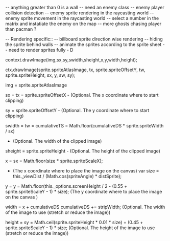 -- anything greater than 0 is a wall
-- need an enemy class
-- enemy player collision detection
-- enemy sprite rendering in the raycasting world
-- enemy sprite movement in the raycasting world
-- select a number in the matrix and instatiate the enemy on the map
-- more ghosts chasing player than pacman ?

-- Rendering specific::
-- billboard sprite direction wise rendering
-- hiding the sprite behind walls
-- animate the sprites according to the sprite sheet
-- need to render sprites fully - D


context.drawImage(img,sx,sy,swidth,sheight,x,y,width,height);

ctx.drawImage(sprite.spriteAtlasImage, tx, sprite.spriteOffsetY,
                              tw, sprite.spriteHeight, sx, y, sw, sy);

img = sprite.spriteAtlasImage


sx = tx = sprite.spriteOffsetX - (Optional. The x coordinate where to start clipping)


sy = sprite.spriteOffsetY - (Optional. The y coordinate where to start clipping)


swidth = tw = cumulativeTS = Math.floor(cumulativeDS * sprite.spriteWidth / sx)
- (Optional. The width of the clipped image)


sheight = sprite.spriteHeight - (Optional. The height of the clipped image)


x = sx = Math.floor(size * sprite.spriteScaleX);
- (The x coordinate where to place the image on the canvas)
var size = this._viewDist / (Math.cos(spriteAngle) * distSprite);


y = y = Math.floor(this._options.screenHeight / 2
                               - (0.55 + sprite.spriteScaleY - 1) * size);
(The y coordinate where to place the image on the canvas	)


width = x + cumulativeDS
cumulativeDS += stripWidth;
(Optional. The width of the image to use (stretch or reduce the image))


height = sy =  Math.ceil(sprite.spriteHeight * 0.01 * size)
                               + (0.45 + sprite.spriteScaleY - 1)  * size;
(Optional. The height of the image to use (stretch or reduce the image))
